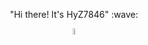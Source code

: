 
<p align="center">
  "Hi there! It's HyZ7846" :wave:
  </a>
  </a>
  </a>
</p>

<p align="center">
  <img decoding="async" src="https://www.gifcen.com/wp-content/uploads/2022/06/anime-gif-4.gif" width="5%">
  </a>
  </a>
  </a>
</p>

